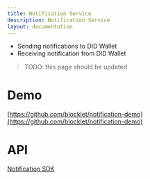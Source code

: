 ```yaml
---
title: Notification Service
description: Notification Service
layout: documentation
---
```


- Sending notifications to DID Wallet
- Receiving notification from DID Wallet

> <p style={{color:"red"}}>TODO: this page should be updated</p>

# Demo

[https://github.com/blocklet/notification-demo](https://github.com/blocklet/notification-demo)

# API

[Notification SDK](../blocklet-sdk#notification-sdk)
